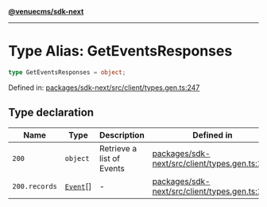 [**@venuecms/sdk-next**](../Index.md)

***

# Type Alias: GetEventsResponses

```ts
type GetEventsResponses = object;
```

Defined in: [packages/sdk-next/src/client/types.gen.ts:247](https://github.com/venuecms/sdk/blob/93f6bf3ae5c71ab7e4dd72baca4ddff927ddbc9f/packages/sdk-next/src/client/types.gen.ts#L247)

## Type declaration

| Name | Type | Description | Defined in |
| ------ | ------ | ------ | ------ |
| <a id="200"></a> `200` | `object` | Retrieve a list of Events | [packages/sdk-next/src/client/types.gen.ts:251](https://github.com/venuecms/sdk/blob/93f6bf3ae5c71ab7e4dd72baca4ddff927ddbc9f/packages/sdk-next/src/client/types.gen.ts#L251) |
| `200.records` | [`Event`](Event.md)[] | - | [packages/sdk-next/src/client/types.gen.ts:252](https://github.com/venuecms/sdk/blob/93f6bf3ae5c71ab7e4dd72baca4ddff927ddbc9f/packages/sdk-next/src/client/types.gen.ts#L252) |
